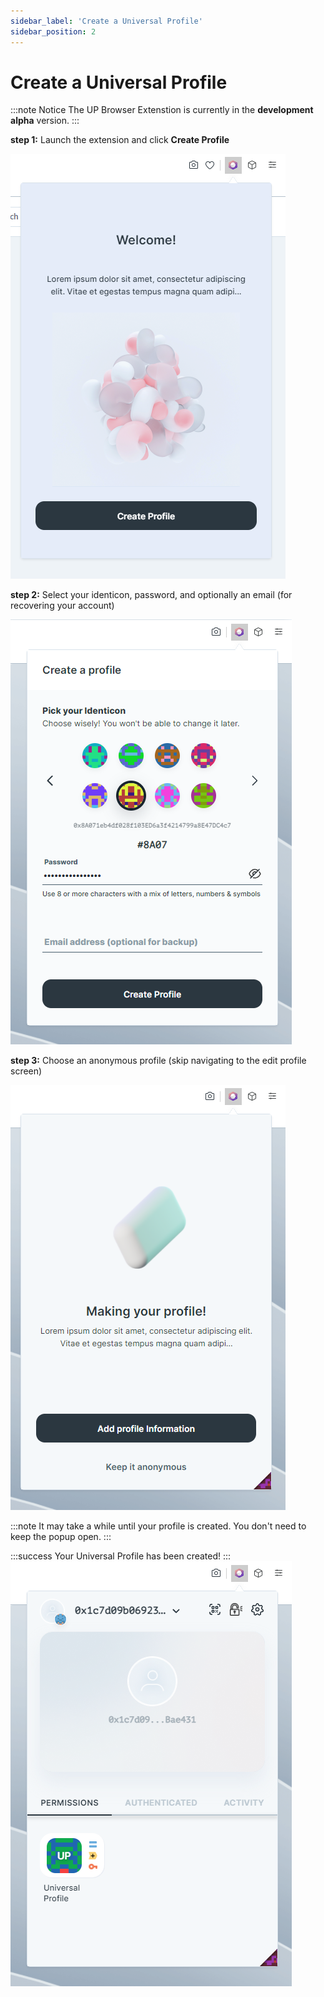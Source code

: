 ```yaml
---
sidebar_label: 'Create a Universal Profile'
sidebar_position: 2
---
```


# Create a Universal Profile

:::note Notice
The UP Browser Extenstion is currently in the **development alpha** version.
:::

**step 1:** Launch the extension and click **Create Profile**

![Step 1 - Install Browser Extension Firefox](../../../../static/img/extension/01-create-profile.png)

**step 2:** Select your identicon, password, and optionally an email (for recovering your account)

![Step 2 - Install Browser Extension Firefox](../../../../static/img/extension/02-create-profile.png)

**step 3:** Choose an anonymous profile (skip navigating to the edit profile screen)

![Step 3 - Install Browser Extension Firefox](../../../../static/img/extension/03-create-profile.png)

:::note
It may take a while until your profile is created. You don't need to keep the popup open.
:::

:::success 
Your Universal Profile has been created!
:::
![Step 4 - Install Browser Extension Firefox](../../../../static/img/extension/04-create-profile.png)


